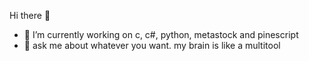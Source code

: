 Hi there 👋
- 🔭 I’m currently working on c, c#, python, metastock and pinescript
- 💬 ask me about whatever you want. my brain is like a multitool
